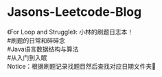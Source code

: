# Jasons-Leetcode-Blog
《For Loop and Struggle》: 小林的刷题日志本！
\
#刷题的日常和碎碎念
\
#Java语言数据结构与算法
\
#从入门到入眠
\
Notice：根据刷题记录找题目然后查找对应日期文件夹📁
